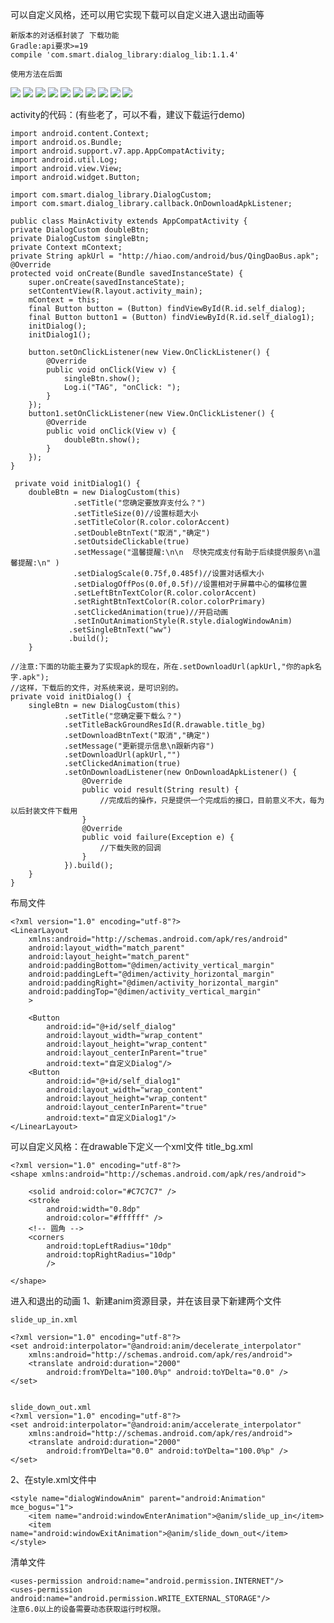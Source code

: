 可以自定义风格，还可以用它实现下载可以自定义进入退出动画等

    新版本的对话框封装了 下载功能
	Gradle:api要求>=19
    compile 'com.smart.dialog_library:dialog_lib:1.1.4'

	使用方法在后面
![](https://github.com/xubinbin1024/DragonDialog/blob/master/gif/111.png)
![](https://github.com/xubinbin1024/DragonDialog/blob/master/gif/112.png)
![](https://github.com/xubinbin1024/DragonDialog/blob/master/gif/xiazai.png)
![](https://github.com/xubinbin1024/DragonDialog/blob/master/gif/xiazai2.png)
![](https://github.com/xubinbin1024/DragonDialog/blob/master/gif/xiazai3.png)
![](https://github.com/xubinbin1024/DragonDialog/blob/master/gif/toast.png)
![](https://github.com/xubinbin1024/DragonDialog/blob/master/gif/1.jpg)
![](https://github.com/xubinbin1024/DragonDialog/blob/master/gif/nullxz.png)
![](https://github.com/xubinbin1024/DragonDialog/blob/master/gif/2.jpg)
![](https://github.com/xubinbin1024/DragonDialog/blob/master/gif/3.jpg)




activity的代码：(有些老了，可以不看，建议下载运行demo)

	import android.content.Context;
	import android.os.Bundle;
	import android.support.v7.app.AppCompatActivity;
	import android.util.Log;
	import android.view.View;
	import android.widget.Button;

	import com.smart.dialog_library.DialogCustom;
	import com.smart.dialog_library.callback.OnDownloadApkListener;

	public class MainActivity extends AppCompatActivity {
    private DialogCustom doubleBtn;
    private DialogCustom singleBtn;
    private Context mContext;
    private String apkUrl = "http://hiao.com/android/bus/QingDaoBus.apk";
    @Override
    protected void onCreate(Bundle savedInstanceState) {
        super.onCreate(savedInstanceState);
        setContentView(R.layout.activity_main);
        mContext = this;
        final Button button = (Button) findViewById(R.id.self_dialog);
        final Button button1 = (Button) findViewById(R.id.self_dialog1);
        initDialog();
        initDialog1();

        button.setOnClickListener(new View.OnClickListener() {
            @Override
            public void onClick(View v) {
                singleBtn.show();
                Log.i("TAG", "onClick: ");
            }
        });
        button1.setOnClickListener(new View.OnClickListener() {
            @Override
            public void onClick(View v) {
                doubleBtn.show();
            }
        });
	}

	 private void initDialog1() {
        doubleBtn = new DialogCustom(this)
                  .setTitle("您确定要放弃支付么？")
                  .setTitleSize(0)//设置标题大小
                  .setTitleColor(R.color.colorAccent)
                  .setDoubleBtnText("取消","确定")
                  .setOutsideClickable(true)
                  .setMessage("温馨提醒:\n\n  尽快完成支付有助于后续提供服务\n温馨提醒:\n" )
                  .setDialogScale(0.75f,0.485f)//设置对话框大小
                  .setDialogOffPos(0.0f,0.5f)//设置相对于屏幕中心的偏移位置
                  .setLeftBtnTextColor(R.color.colorAccent)
                  .setRightBtnTextColor(R.color.colorPrimary)
                  .setClickedAnimation(true)//开启动画
                  .setInOutAnimationStyle(R.style.dialogWindowAnim)
                 .setSingleBtnText("ww")
                 .build();
    	}

	//注意:下面的功能主要为了实现apk的现在，所在.setDownloadUrl(apkUrl,"你的apk名字.apk");
	//这样，下载后的文件，对系统来说，是可识别的。
    private void initDialog() {
        singleBtn = new DialogCustom(this)
                .setTitle("您确定要下载么？")
                .setTitleBackGroundResId(R.drawable.title_bg)
                .setDownloadBtnText("取消","确定")
                .setMessage("更新提示信息\n跟新内容")
                .setDownloadUrl(apkUrl,"")
                .setClickedAnimation(true)
                .setOnDownloadListener(new OnDownloadApkListener() {
                    @Override
                    public void result(String result) {
						//完成后的操作，只是提供一个完成后的接口，目前意义不大，每为以后封装文件下载用
                    }
                    @Override
                    public void failure(Exception e) {
						//下载失败的回调
                    }
                }).build();
    	}
	}

布局文件

	<?xml version="1.0" encoding="utf-8"?>
	<LinearLayout
	    xmlns:android="http://schemas.android.com/apk/res/android"
	    android:layout_width="match_parent"
	    android:layout_height="match_parent"
	    android:paddingBottom="@dimen/activity_vertical_margin"
	    android:paddingLeft="@dimen/activity_horizontal_margin"
	    android:paddingRight="@dimen/activity_horizontal_margin"
	    android:paddingTop="@dimen/activity_vertical_margin"
	    >
	
	    <Button
	        android:id="@+id/self_dialog"
	        android:layout_width="wrap_content"
	        android:layout_height="wrap_content"
	        android:layout_centerInParent="true"
	        android:text="自定义Dialog"/>
	    <Button
	        android:id="@+id/self_dialog1"
	        android:layout_width="wrap_content"
	        android:layout_height="wrap_content"
	        android:layout_centerInParent="true"
	        android:text="自定义Dialog1"/>
	</LinearLayout>

可以自定义风格：在drawable下定义一个xml文件 title_bg.xml

	<?xml version="1.0" encoding="utf-8"?>
	<shape xmlns:android="http://schemas.android.com/apk/res/android">
	
	    <solid android:color="#C7C7C7" />
	    <stroke
	        android:width="0.8dp"
	        android:color="#ffffff" />
	    <!-- 圆角 -->
	    <corners
	        android:topLeftRadius="10dp"
	        android:topRightRadius="10dp"
	        />
	
	</shape>


进入和退出的动画
1、新建anim资源目录，并在该目录下新建两个文件

	slide_up_in.xml

	<?xml version="1.0" encoding="utf-8"?>
	<set android:interpolator="@android:anim/decelerate_interpolator"
		xmlns:android="http://schemas.android.com/apk/res/android">
		<translate android:duration="2000"
			android:fromYDelta="100.0%p" android:toYDelta="0.0" />
	</set>
	
	
	slide_down_out.xml
	<?xml version="1.0" encoding="utf-8"?>
	<set android:interpolator="@android:anim/accelerate_interpolator"
		xmlns:android="http://schemas.android.com/apk/res/android">
		<translate android:duration="2000"
			android:fromYDelta="0.0" android:toYDelta="100.0%p" />
	</set>
	


2、在style.xml文件中

	<style name="dialogWindowAnim" parent="android:Animation" mce_bogus="1">
        <item name="android:windowEnterAnimation">@anim/slide_up_in</item>
        <item name="android:windowExitAnimation">@anim/slide_down_out</item>
    </style>
清单文件

    <uses-permission android:name="android.permission.INTERNET"/>
    <uses-permission android:name="android.permission.WRITE_EXTERNAL_STORAGE"/>
	注意6.0以上的设备需要动态获取运行时权限。

